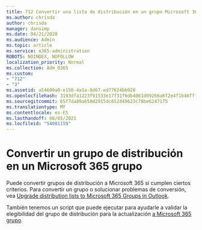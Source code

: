 ```yaml
---
title: 712 Convertir una lista de distribución en un grupo Microsoft 365 distribución
ms.author: chrisda
author: chrisda
manager: dansimp
ms.date: 04/21/2020
ms.audience: Admin
ms.topic: article
ms.service: o365-administration
ROBOTS: NOINDEX, NOFOLLOW
localization_priority: Normal
ms.collection: Adm_O365
ms.custom:
- "712"
- "3"
ms.assetid: a54600a0-e150-4a1a-8d67-ed77624bb928
ms.openlocfilehash: 3193dfa1223f91533e17f31f6db4061d09266a6f2e4f1b46fffc40f8fb50fda1
ms.sourcegitcommit: b5f7da89a650d2915dc652449623c78be6247175
ms.translationtype: MT
ms.contentlocale: es-ES
ms.lasthandoff: 08/05/2021
ms.locfileid: "54081159"
---
```

# <a name="convert-a-distribution-group-to-a-microsoft-365-group"></a>Convertir un grupo de distribución en un Microsoft 365 grupo

Puede convertir grupos de distribución a Microsoft 365 si cumplen ciertos criterios. Para convertir un grupo o solucionar problemas de conversión, vea [Upgrade distribution lists to Microsoft 365 Groups in Outlook](https://docs.microsoft.com/microsoft-365/admin/manage/upgrade-distribution-lists).

También tenemos un script que puede ejecutar para ayudarle a validar la elegibilidad del grupo de distribución para la actualización [a Microsoft 365 grupo](https://aka.ms/DLToM365Group).